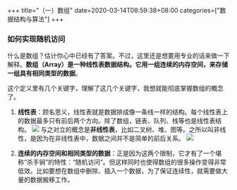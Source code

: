 +++
title="（一）数组"
date=2020-03-14T08:59:38+08:00
categories=["数据结构与算法"]
+++

### 如何实现随机访问
什么是数组？估计你心中已经有了答案。不过，这里还是想要用专业的话来做一下解释。**数组（Array）是一种线性表数据结构。它用一组连续的内存空间，来存储一组具有相同类型的数据**。

这个定义里有几个关键字，理解了这几个关键字，我想就能彻底掌握数组的概念了。
1. **线性表**：顾名思义，线性表就是数据排成像一条线一样的结构。每个线性表上的数据最多只有前后两个方向。除了数组，链表、队列、栈等也是线性表结构。
![](https://pic.downk.cc/item/5e6d040be83c3a1e3a63e8d2.png)
与之对立的概念是**非线性表**，比如二叉树、堆、图等。之所以叫非线性，是因为在非线性表中，数据之间并不是简单的前后关系。
![](https://pic.downk.cc/item/5e6d04ebe83c3a1e3a645d1d.png)

2. **连续的内存空间和相同类型的数据**：正是因为这两个限制，它才有了一个堪称“杀手锏”的特性：“随机访问”。但这样同时也使得数组的很多操作变得非常低效。比如要想在数组中删除、插入一个数据，为了保证连续性，就需要做大量的数据搬移工作。